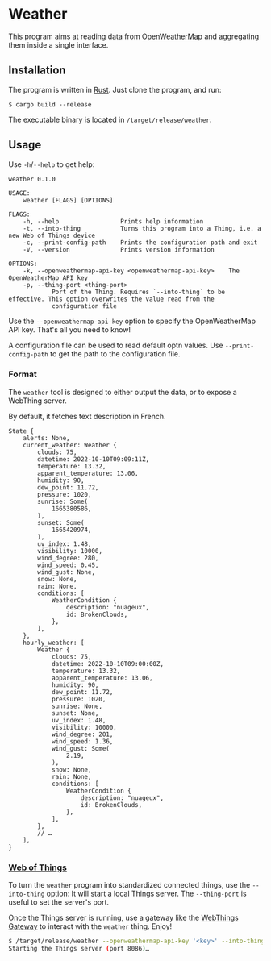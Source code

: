 # Weather

This program aims at reading data from
[OpenWeatherMap](https://openweathermap.org/) and aggregating them
inside a single interface.

## Installation

The program is written in [Rust](https://www.rust-lang.org/). Just
clone the program, and run:

```shell
$ cargo build --release
```

The executable binary is located in `/target/release/weather`.

## Usage

Use `-h`/`--help` to get help:

```
weather 0.1.0

USAGE:
    weather [FLAGS] [OPTIONS]

FLAGS:
    -h, --help                 Prints help information
    -t, --into-thing           Turns this program into a Thing, i.e. a new Web of Things device
    -c, --print-config-path    Prints the configuration path and exit
    -V, --version              Prints version information

OPTIONS:
    -k, --openweathermap-api-key <openweathermap-api-key>    The OpenWeatherMap API key
    -p, --thing-port <thing-port>
            Port of the Thing. Requires `--into-thing` to be effective. This option overwrites the value read from the
            configuration file
```

Use the `--openweathermap-api-key` option to specify the
OpenWeatherMap API key. That's all you need to know!

A configuration file can be used to read default optn values. Use
`--print-config-path` to get the path to the configuration file.

### Format

The `weather` tool is designed to either output the data, or to expose
a WebThing server.

By default, it fetches text description in French.

```
State {
    alerts: None,
    current_weather: Weather {
        clouds: 75,
        datetime: 2022-10-10T09:09:11Z,
        temperature: 13.32,
        apparent_temperature: 13.06,
        humidity: 90,
        dew_point: 11.72,
        pressure: 1020,
        sunrise: Some(
            1665380586,
        ),
        sunset: Some(
            1665420974,
        ),
        uv_index: 1.48,
        visibility: 10000,
        wind_degree: 280,
        wind_speed: 0.45,
        wind_gust: None,
        snow: None,
        rain: None,
        conditions: [
            WeatherCondition {
                description: "nuageux",
                id: BrokenClouds,
            },
        ],
    },
    hourly_weather: [
        Weather {
            clouds: 75,
            datetime: 2022-10-10T09:00:00Z,
            temperature: 13.32,
            apparent_temperature: 13.06,
            humidity: 90,
            dew_point: 11.72,
            pressure: 1020,
            sunrise: None,
            sunset: None,
            uv_index: 1.48,
            visibility: 10000,
            wind_degree: 201,
            wind_speed: 1.36,
            wind_gust: Some(
                2.19,
            ),
            snow: None,
            rain: None,
            conditions: [
                WeatherCondition {
                    description: "nuageux",
                    id: BrokenClouds,
                },
            ],
        },
        // …
    ],
}
```

### [Web of Things](https://www.w3.org/WoT/)

To turn the `weather` program into standardized connected things, use
the `--into-thing` option: It will start a local Things server. The
`--thing-port` is useful to set the server's port.

Once the Things server is running, use a gateway like the [WebThings
Gateway](https://iot.mozilla.org/gateway/) to interact with the `weather`
thing. Enjoy!

```sh
$ /target/release/weather --openweathermap-api-key '<key>' --into-thing --thing-port 8086
Starting the Things server (port 8086)…
```
